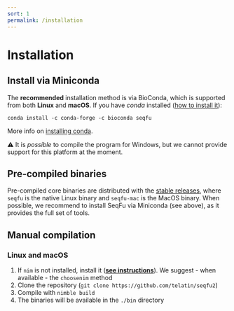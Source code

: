 ```yaml
---
sort: 1
permalink: /installation
---
```


# Installation


## Install via Miniconda

The **recommended** installation method is via BioConda, which is supported from both **Linux** and **macOS**.
If you have _conda_ installed ([how to install it](https://docs.conda.io/en/latest/miniconda.html)):

```
conda install -c conda-forge -c bioconda seqfu
```

More info on [installing conda](https://telatin.github.io/microbiome-bioinformatics/Install-Miniconda/).

:warning: It is _possible_ to compile the program for Windows, but we cannot provide support for this platform at the moment.

## Pre-compiled binaries

Pre-compiled core binaries are distributed with the [stable releases](https://github.com/telatin/seqfu2/releases),
where `seqfu` is the native Linux binary and `seqfu-mac` is the MacOS binary.
When possible, we recommend to install SeqFu via Miniconda (see above), as it provides the full set of tools.


## Manual compilation

### Linux and macOS

1) If `nim` is not installed, install it (**[see instructions](https://nim-lang.org/install_unix.html)**). We suggest - when available - the `choosenim` method
2) Clone the repository (`git clone https://github.com/telatin/seqfu2`)
3) Compile with `nimble build`
4) The binaries will be available in the `./bin` directory

 
